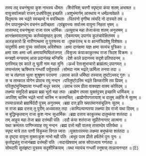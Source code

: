 

  
तस्य तद् वचनंश्रुत्वा कुश नाभस्य धीमतः ।शिरोभिश् चरणौ स्पृष्ट्वा कंया शतम् अभाषत  ॥   
वायुःसर्वात्मको राजन् प्रधर्षयितुम् इच्छति ।अशुभंमार्गम् आस्थाय न धर्मंप्रत्यवेक्षते  ॥   
पितृमत्यः स्म भद्रंते स्वच्छन्दे न वयंस्थिताः ।पितरंनो वृणीष्व त्वंयदि नो दास्यते तव  ॥   
तेन पापानुबन्धेन वचनंन प्रतीच्छता ।एवंब्रुवन्त्यः सर्वाःस्म वायुना निहता भृषम्  ॥   
तासाम्तद् वचनंश्रुत्वा राजा परम धार्मिकः ।प्रत्युवाच महा तेजाःकंया शतम् अनुत्तमम्  ॥   
क्षान्तंक्षमावताम्पुत्र्यः कर्तव्यंसुमहत् कृतम् ।ऐकमत्यम् उपागंय कुलंचावेक्षितंमम  ॥   
अलङ्कारो हि नारीणाम्क्षमा तु पुरुषस्य वा ।दुष्करंतच् च वः क्षान्तंत्रिदशेषु विशेषतः  ॥   
यादृशीर्वः क्षमा पुत्र्यः सर्वासाम् अविशेषतः ।क्षमा दानंक्षमा यज्ञः क्षमा सत्यंच पुत्रिकाः  ॥   
क्षमा यशः क्षमा धर्मः क्षमायाम्विष्ठितंजगत् ।विसृज्य कंयाःकाकुत्स्थ राजा त्रिदश विक्रमः  ॥   
मन्त्रज्ञो मन्त्रयाम् आस प्रदानंसह मन्त्रिभिः ।देशे काले प्रदानस्य सदृशे प्रतिपादनम्  ॥   
एतस्मिन्न् एव काले तु चूली नाम महा मुनिः ।ऊर्ध्व रेताःशुभाचारो ब्राह्मंतप;उपागमत्  ॥   
तप्यन्तंतम् ऋषिम्तत्र गन्धर्वी पर्युपासते ।सोमदा नाम भद्रंते;ऊर्मिला तनया तदा  ॥   
सा च तंप्रणता भूत्वा शुश्रूषण परायणा ।उवास काले धर्मिष्ठा तस्यास् तुष्टोऽभवद् गुरुः  ॥   
स च ताम्काल योगेन प्रोवाच रघु नन्दन ।परितुष्टोऽस्मि भद्रंते किम्करोमि तव प्रियम्  ॥   
परितुष्टंमुनिम्ज्ञात्वा गन्धर्वी मधुर स्वरम् ।उवाच परम प्रीता वाक्यज्ञा वाक्य कोविदम्  ॥   
लक्ष्म्या समुदितो ब्राह्म्या ब्रह्म भूतो महा तपाः ।ब्राह्मेण तपसा युक्तंपुत्रम् इच्छामि धार्मिकम्  ॥   
अपतिश् चास्मि भद्रंते भार्या चास्मि न कस्यचित् ।ब्राह्मेणोपगतायाश् च दातुम् अर्हसि मे सुतम्  ॥   
तस्याःप्रसन्नो ब्रह्मर्षिर्ददौ पुत्रम् अनुत्तमम् ।ब्रह्म दत्त;इति ख्यातंमानसंचूलिनः सुतम्  ॥   
स राजा ब्रह्म दत्तस् तु पुरीम् अध्यवसत् तदा ।काम्पिल्याम्परया लक्ष्म्या देव राजो यथा दिवम्  ॥   
स बुद्धिम्कृतवान् राजा कुश नाभः सुधार्मिकः ।ब्रह्म दत्ताय काकुत्स्थ दातुम्कंया शतंतदा  ॥   
तम् आहूय महा तेजा ब्रह्म दत्तंमही पतिः ।ददौ कंया शतंराजा सुप्रीतेनान्तर् आत्मना  ॥   
यथा क्रमंततः पाणिम्जग्राह रघु नन्दन ।ब्रह्म दत्तो मही पालस् तासाम्देव पतिर्यथा  ॥   
स्पृष्ट मात्रे ततः पाणौ विकुब्जा विगत ज्वराः ।युक्ताःपरमया लक्ष्म्या बभुष्कंया शतंतदा  ॥   
स दृष्ट्वा वायुना मुक्ताःकुश नाभो मही पतिः ।बभूव परम प्रीतो हर्षंलेभे पुनः पुनः  ॥   
कृतोद्वाहंतु राजानंब्रह्म दत्तंमही पतिः ।सदारंप्रेषयाम् आस सोपाध्याय गणंतदा  ॥   
सोमदापि सुसंहृष्टा पुत्रस्य सदृशीम्क्रियाम् ।यथा म्यायंच गन्धर्वी स्नुषास् ताःप्रत्यनन्दत  ॥ (E)  
